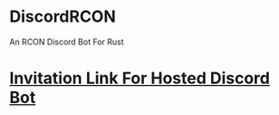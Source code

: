 # DiscordRCON
 An RCON Discord Bot For Rust

# [Invitation Link For Hosted Discord Bot](https://discord.com/oauth2/authorize?client_id=744249367598333992&scope=bot&permissions=125952)
